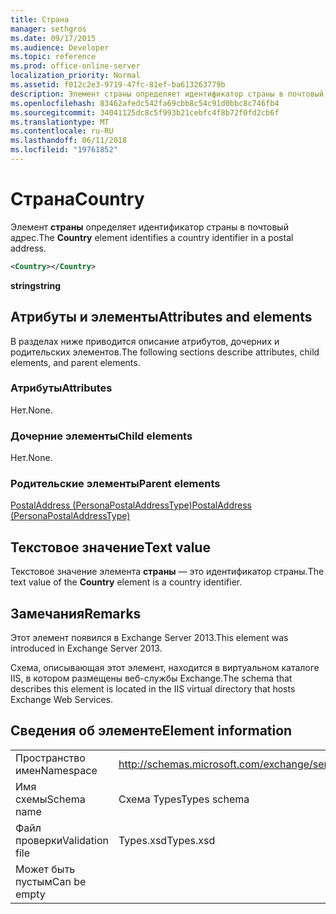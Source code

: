 ```yaml
---
title: Страна
manager: sethgros
ms.date: 09/17/2015
ms.audience: Developer
ms.topic: reference
ms.prod: office-online-server
localization_priority: Normal
ms.assetid: f012c2e3-9719-47fc-81ef-ba613263779b
description: Элемент страны определяет идентификатор страны в почтовый адрес.
ms.openlocfilehash: 83462afedc542fa69cbb8c54c91d0bbc8c746fb4
ms.sourcegitcommit: 34041125dc8c5f993b21cebfc4f8b72f0fd2cb6f
ms.translationtype: MT
ms.contentlocale: ru-RU
ms.lasthandoff: 06/11/2018
ms.locfileid: "19761852"
---
```

# <a name="country"></a><span data-ttu-id="2a5c4-103">Страна</span><span class="sxs-lookup"><span data-stu-id="2a5c4-103">Country</span></span>

<span data-ttu-id="2a5c4-104">Элемент **страны** определяет идентификатор страны в почтовый адрес.</span><span class="sxs-lookup"><span data-stu-id="2a5c4-104">The **Country** element identifies a country identifier in a postal address.</span></span> 
  
```XML
<Country></Country>
```

 <span data-ttu-id="2a5c4-105">**string**</span><span class="sxs-lookup"><span data-stu-id="2a5c4-105">**string**</span></span>
## <a name="attributes-and-elements"></a><span data-ttu-id="2a5c4-106">Атрибуты и элементы</span><span class="sxs-lookup"><span data-stu-id="2a5c4-106">Attributes and elements</span></span>

<span data-ttu-id="2a5c4-107">В разделах ниже приводится описание атрибутов, дочерних и родительских элементов.</span><span class="sxs-lookup"><span data-stu-id="2a5c4-107">The following sections describe attributes, child elements, and parent elements.</span></span>
  
### <a name="attributes"></a><span data-ttu-id="2a5c4-108">Атрибуты</span><span class="sxs-lookup"><span data-stu-id="2a5c4-108">Attributes</span></span>

<span data-ttu-id="2a5c4-109">Нет.</span><span class="sxs-lookup"><span data-stu-id="2a5c4-109">None.</span></span>
  
### <a name="child-elements"></a><span data-ttu-id="2a5c4-110">Дочерние элементы</span><span class="sxs-lookup"><span data-stu-id="2a5c4-110">Child elements</span></span>

<span data-ttu-id="2a5c4-111">Нет.</span><span class="sxs-lookup"><span data-stu-id="2a5c4-111">None.</span></span>
  
### <a name="parent-elements"></a><span data-ttu-id="2a5c4-112">Родительские элементы</span><span class="sxs-lookup"><span data-stu-id="2a5c4-112">Parent elements</span></span>

[<span data-ttu-id="2a5c4-113">PostalAddress (PersonaPostalAddressType)</span><span class="sxs-lookup"><span data-stu-id="2a5c4-113">PostalAddress (PersonaPostalAddressType)</span></span>](postaladdress-personapostaladdresstype.md)
  
## <a name="text-value"></a><span data-ttu-id="2a5c4-114">Текстовое значение</span><span class="sxs-lookup"><span data-stu-id="2a5c4-114">Text value</span></span>

<span data-ttu-id="2a5c4-115">Текстовое значение элемента **страны** — это идентификатор страны.</span><span class="sxs-lookup"><span data-stu-id="2a5c4-115">The text value of the **Country** element is a country identifier.</span></span> 
  
## <a name="remarks"></a><span data-ttu-id="2a5c4-116">Замечания</span><span class="sxs-lookup"><span data-stu-id="2a5c4-116">Remarks</span></span>

<span data-ttu-id="2a5c4-117">Этот элемент появился в Exchange Server 2013.</span><span class="sxs-lookup"><span data-stu-id="2a5c4-117">This element was introduced in Exchange Server 2013.</span></span>
  
<span data-ttu-id="2a5c4-118">Схема, описывающая этот элемент, находится в виртуальном каталоге IIS, в котором размещены веб-службы Exchange.</span><span class="sxs-lookup"><span data-stu-id="2a5c4-118">The schema that describes this element is located in the IIS virtual directory that hosts Exchange Web Services.</span></span>
  
## <a name="element-information"></a><span data-ttu-id="2a5c4-119">Сведения об элементе</span><span class="sxs-lookup"><span data-stu-id="2a5c4-119">Element information</span></span>

|||
|:-----|:-----|
|<span data-ttu-id="2a5c4-120">Пространство имен</span><span class="sxs-lookup"><span data-stu-id="2a5c4-120">Namespace</span></span>  <br/> |http://schemas.microsoft.com/exchange/services/2006/types  <br/> |
|<span data-ttu-id="2a5c4-121">Имя схемы</span><span class="sxs-lookup"><span data-stu-id="2a5c4-121">Schema name</span></span>  <br/> |<span data-ttu-id="2a5c4-122">Схема Types</span><span class="sxs-lookup"><span data-stu-id="2a5c4-122">Types schema</span></span>  <br/> |
|<span data-ttu-id="2a5c4-123">Файл проверки</span><span class="sxs-lookup"><span data-stu-id="2a5c4-123">Validation file</span></span>  <br/> |<span data-ttu-id="2a5c4-124">Types.xsd</span><span class="sxs-lookup"><span data-stu-id="2a5c4-124">Types.xsd</span></span>  <br/> |
|<span data-ttu-id="2a5c4-125">Может быть пустым</span><span class="sxs-lookup"><span data-stu-id="2a5c4-125">Can be empty</span></span>  <br/> ||
   


